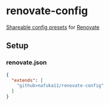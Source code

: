 # renovate-config

[Shareable config presets](https://docs.renovatebot.com/config-presets/) for [Renovate](https://renovatebot.com/)

## Setup

### renovate.json

```json
{
  "extends": [
    "github>nafuka11/renovate-config"
  ]
}
```

